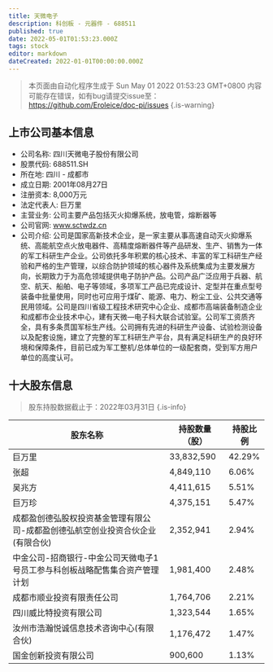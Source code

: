 ```yaml
---
title: 天微电子
description: 科创板 - 元器件 - 688511
published: true
date: 2022-05-01T01:53:23.000Z
tags: stock
editor: markdown
dateCreated: 2022-01-01T00:00:00.000Z
---
```


> 本页面由自动化程序生成于 Sun May 01 2022 01:53:23 GMT+0800
> 内容可能存在错误，如有bug请提交issue至：https://github.com/Eroleice/doc-pi/issues
{.is-warning}

## 上市公司基本信息
- 公司名称: 四川天微电子股份有限公司
- 股票代码: 688511.SH
- 所在地: 四川 - 成都市
- 成立日期: 2001年08月27日
- 注册资本: 8,000万元
- 法定代表人: 巨万里
- 主营业务: 公司主要产品包括灭火抑爆系统，放电管，熔断器等
- 公司官网: www.sctwdz.cn
- 公司介绍: 公司是国家高新技术企业，是一家主要从事高速自动灭火抑爆系统、高能航空点火放电器件、高精度熔断器件等产品研发、生产、销售为一体的军工科研生产企业。公司依托多年积累的核心技术、丰富的军工科研生产经验和严格的生产管理，以综合防护领域的核心器件及系统集成为主要发展方向，长期致力于为高危领域提供电子防护产品。公司产品广泛应用于兵器、航空、航天、船舶、电子等领域，多项军工产品已完成设计、定型并在重点型号装备中批量使用，同时也可应用于煤矿、能源、电力、粉尘工业、公共交通等民用领域。公司是四川省级工程技术研究中心企业、成都市高端装备制造企业和成都市企业技术中心，建有天微—电子科大联合试验室。公司军工资质齐全，具有多条贯国军标生产线。公司拥有先进的科研生产设备、试验检测设备以及配套设施，建立了完整的军工科研生产平台，具有满足科研生产的良好环境和保障条件，目前已成为军工整机/总体单位的一级配套商，受到军方用户单位的高度认可。


## 十大股东信息
> 股东持股数据截止于：2022年03月31日
{.is-info}

| 股东名称 | 持股数量（股） | 持股比例 |
| --- | --- | --- |
| 巨万里 | 33,832,590 | 42.29% |
| 张超 | 4,849,110 | 6.06% |
| 吴兆方 | 4,411,615 | 5.51% |
| 巨万珍 | 4,375,151 | 5.47% |
| 成都盈创德弘股权投资基金管理有限公司-成都盈创德弘航空创业投资合伙企业(有限合伙) | 2,352,941 | 2.94% |
| 中金公司-招商银行-中金公司天微电子1号员工参与科创板战略配售集合资产管理计划 | 1,981,400 | 2.48% |
| 成都市顺业投资有限责任公司 | 1,764,706 | 2.21% |
| 四川威比特投资有限公司 | 1,323,544 | 1.65% |
| 汝州市浩瀚悦诚信息技术咨询中心(有限合伙) | 1,176,472 | 1.47% |
| 国金创新投资有限公司 | 900,600 | 1.13% |




